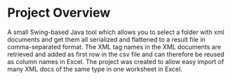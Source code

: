 Project Overview
================

A small Swing-based Java tool which allows you to select a folder with xml documents and get them all 
serialized and flattened to a result file in comma-separated format. The XML tag names in the XML documents 
are retrieved and added as first row in the csv file and can therefore be reused as column names in Excel. 
The project was created to allow easy import of many XML docs of the same type in one worksheet in Excel.
